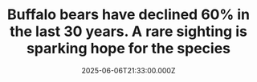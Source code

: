 ---
title: "Buffalo bears have declined 60% in the last 30 years. A rare sighting is sparking hope for the species"
date: 2025-06-06T21:33:00.000Z
category: Human Kindness
externalLink: "https://www.goodgoodgood.co/articles/asian-black-bear-buffalo-national-park"
image: ""
excerpt: "This threatened species, also known as a moon bear, has been making a comeback after decades of bear bile farming.…"
---